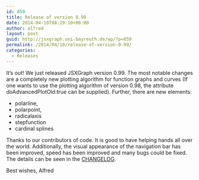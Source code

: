 ```yaml
---
id: 859
title: Release of version 0.99
date: 2014-04-10T08:29:10+00:00
author: alfred
layout: post
guid: http://jsxgraph.uni-bayreuth.de/wp/?p=859
permalink: /2014/04/10/release-of-version-0-99/
categories:
  - Releases
---
```

It&#8217;s out! We just released JSXGraph version 0.99. The most notable changes are a completely new plotting algorithm for function graphs and curves (If one wants to use the plotting algorithm of version 0.98, the attribute doAdvancedPlotOld:true can be supplied). Further, there are new elements:

  * polarline,
  * polarpoint,
  * radicalaxis
  * stepfunction
  * cardinal splines

Thanks to our contributors of code. It is good to have helping hands all over the world. Additionally, the visual appearance of the navigation bar has been improved, speed has been improved and many bugs could be fixed. The details can be seen in the [CHANGELOG](https://github.com/jsxgraph/jsxgraph/blob/master/CHANGELOG.md).

Best wishes, Alfred